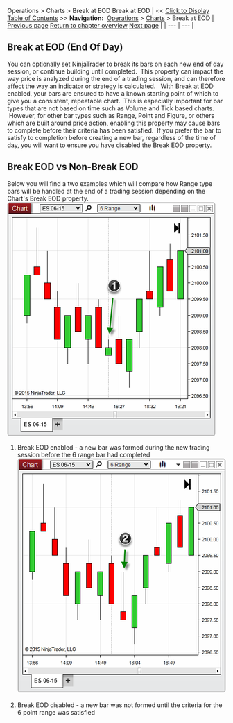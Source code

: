 ﻿
Operations > Charts > Break at EOD
Break at EOD
| << [Click to Display Table of Contents](break_at_eod.md) >> **Navigation:**     [Operations](operations-1.md) > [Charts](charts-1.md) > Break at EOD | [Previous page](how_trade_executions_are_plott-1.md) [Return to chapter overview](charts-1.md) [Next page](order_flow_plus-1.md) |
| --- | --- |
## Break at EOD (End Of Day)
You can optionally set NinjaTrader to break its bars on each new end of day session, or continue building until completed.  This property can impact the way price is analyzed during the end of a trading session, and can therefore affect the way an indicator or strategy is calculated.
 
With Break at EOD enabled, your bars are ensured to have a known starting point of which to give you a consistent, repeatable chart.  This is especially important for bar types that are not based on time such as Volume and Tick based charts.  However, for other bar types such as Range, Point and Figure, or others which are built around price action, enabling this property may cause bars to complete before their criteria has been satisfied.  If you prefer the bar to satisfy to completion before creating a new bar, regardless of the time of day, you will want to ensure you have disabled the Break EOD property.
 
## Break EOD vs Non-Break EOD
Below you will find a two examples which will compare how Range type bars will be handled at the end of a trading session depending on the Chart's Break EOD property.
 
![Break_EOD](break_eod.png)
 
1. Break EOD enabled - a new bar was formed during the new trading session before the 6 range bar had completed
 
![Break_EOD_Off](break_eod_off.png)
 
2. Break EOD disabled - a new bar was not formed until the criteria for the 6 point range was satisfied

